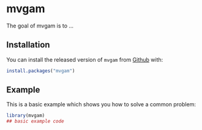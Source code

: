 
# mvgam

<!-- badges: start -->
<!-- badges: end -->

The goal of mvgam is to ...

## Installation

You can install the released version of `mvgam` from [Github](https://CRAN.R-project.org) with:

``` r
install.packages("mvgam")
```

## Example

This is a basic example which shows you how to solve a common problem:

``` r
library(mvgam)
## basic example code
```

